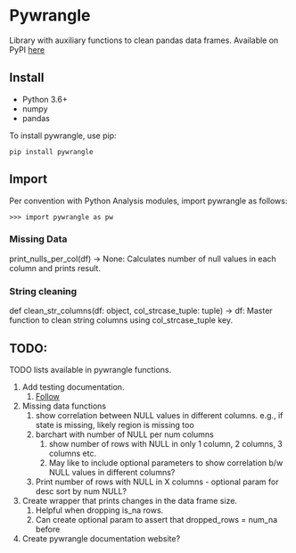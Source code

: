 # Pywrangle
Library with auxiliary functions to clean pandas data frames. Available on PyPI [here](https://pypi.org/project/pywrangle/)

## Install
- Python 3.6+
- numpy
- pandas

To install pywrangle, use pip:

```
pip install pywrangle
```

## Import

Per convention with Python Analysis modules, import pywrangle as follows:
```
>>> import pywrangle as pw
```

### Missing Data
print_nulls_per_col(df) -> None:
    Calculates number of null values in each column and prints result.
    

### String cleaning
def clean_str_columns(df: object, col_strcase_tuple: tuple) -> df:
    Master function to clean string columns using col_strcase_tuple key.


## TODO:
TODO lists available in pywrangle functions.


1. Add testing documentation.
   1. [Follow](https://python-packaging.readthedocs.io/en/latest/minimal.html)
2. Missing data functions
   1. show correlation between NULL values in different columns. e.g., if state is missing, likely region is missing too
   2. barchart with number of NULL per num columns
      1. show number of rows with NULL in only 1 column, 2 columns, 3 columns etc.
      2. May like to include optional parameters to show correlation b/w NULL values in different columns?
   3. Print number of rows with NULL in X columns - optional param for desc sort by num NULL?
3. Create wrapper that prints changes in the data frame size.
   1. Helpful when dropping is_na rows.
   2. Can create optional param to assert that dropped_rows = num_na before
4. Create pywrangle documentation website?
